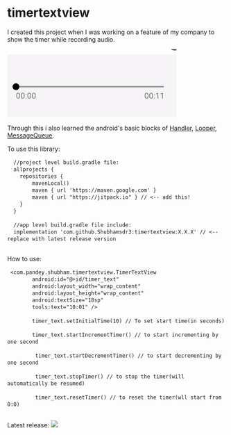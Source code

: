 # timertextview

I created this project when I was working on a feature of my company to show the timer while recording audio. 

![](ezgif.com-gif-maker.gif)

Through this i also learned the android's basic blocks of [Handler](https://developer.android.com/reference/android/os/Handler#:~:text=A%20Handler%20allows%20you%20to,is%20bound%20to%20a%20Looper%20), [Looper](https://developer.android.com/reference/kotlin/android/os/Looper#:~:text=android.os.Looper,until%20the%20loop%20is%20stopped), [MessageQueue](https://developer.android.com/reference/android/os/MessageQueue). 

To use this library:
```
  //project level build.gradle file:
  allprojects {
    repositories {
        mavenLocal()
        maven { url 'https://maven.google.com' } 
        maven { url "https://jitpack.io" } // <-- add this!
    }
  }
  
  //app level build.gradle file include:
  implementation 'com.github.Shubhamsdr3:timertextview:X.X.X' // <-- replace with latest release version
  
```

How to use:

```
 <com.pandey.shubham.timertextview.TimerTextView
        android:id="@+id/timer_text"
        android:layout_width="wrap_content"
        android:layout_height="wrap_content"
        android:textSize="18sp"
        tools:text="10:01" />
        
        timer_text.setInitialTime(10) // To set start time(in seconds)
        
        timer_text.startIncrementTimer() // to start incrementing by one second
        
         timer_text.startDecrementTimer() // to start decrementing by one second
         
         timer_text.stopTimer() // to stop the timer(will automatically be resumed)
         
         timer_text.resetTimer() // to reset the timer(wll start from 0:0)
        
```        


Latest release: [![](https://jitpack.io/v/Shubhamsdr3/timertextview.svg)](https://jitpack.io/#Shubhamsdr3/timertextview)
